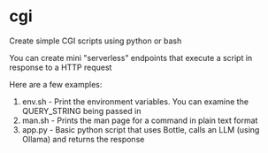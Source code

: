 # cgi

Create simple CGI scripts using python or bash

You can create mini "serverless" endpoints that execute a script in response to a HTTP request

Here are a few examples:

1. env.sh - Print the environment variables. You can examine the QUERY_STRING being passed in
2. man.sh - Prints the man page for a command in plain text format
3. app.py - Basic python script that uses Bottle, calls an LLM (using Ollama) and returns the response

